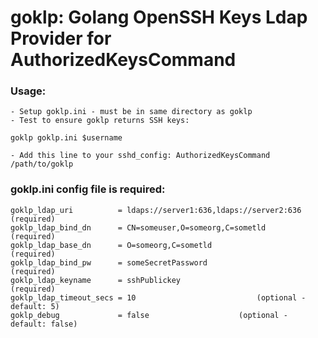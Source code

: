 
# goklp: Golang OpenSSH Keys Ldap Provider for AuthorizedKeysCommand

### Usage:
    - Setup goklp.ini - must be in same directory as goklp
    - Test to ensure goklp returns SSH keys: 
```
goklp goklp.ini $username
```
    - Add this line to your sshd_config: AuthorizedKeysCommand /path/to/goklp

### goklp.ini config file is required:

```
goklp_ldap_uri          = ldaps://server1:636,ldaps://server2:636   (required)
goklp_ldap_bind_dn      = CN=someuser,O=someorg,C=sometld           (required)
goklp_ldap_base_dn      = O=someorg,C=sometld                       (required)
goklp_ldap_bind_pw      = someSecretPassword                        (required)
goklp_ldap_keyname      = sshPublickey                              (required)
goklp_ldap_timeout_secs = 10                           (optional - default: 5)
goklp_debug             = false                    (optional - default: false)
```

